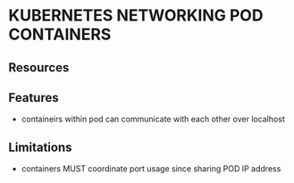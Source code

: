 # KUBERNETES NETWORKING POD CONTAINERS

## Resources

## Features

- containeirs within pod can communicate with each other over localhost

## Limitations

- containers MUST coordinate port usage since sharing POD IP address
